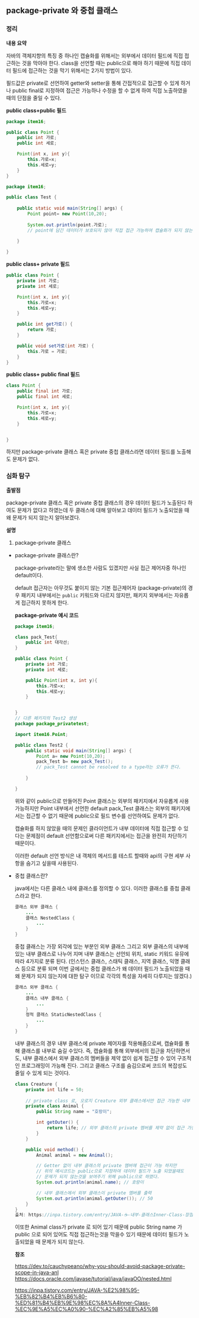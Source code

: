 ## package-private 와 중첩 클래스

### 정리

**내용 요약**

자바의 객체지향의 특징 중 하나인 캡슐화를 위해서는 외부에서 데이터 필드에 직접 접근하는 것을 막아야 한다. class을 선언할 때는 public으로 해야 하기 때문에 직접 데이터 필드에 접근하는 것을 막기 위해서는 2가지 방법이 있다. 

필드값은 private로 선언하여 getter와 setter을 통해 간접적으로 접근할 수 있게 하거나 public final로 지정하여 접근은 가능하나 수정을 할 수 없게 하여 직접 노출하였을 때의 단점을 줄일 수 있다.

**public class+public  필드**

```java
package item16;

public class Point {
	public int 가로;
	public int 세로;

	Point(int x, int y){
		this.가로=x;
		this.세로=y;
	}
}

package item16;

public class Test {
	
	public static void main(String[] args) {
		Point point= new Point(10,20);
		
		System.out.println(point.가로);
        // point에 담긴 데이터가 보호되지 않아 직접 접근 가능하여 캡슐화가 되지 않는다.
		
	}

}
```

**public class+ private 필드**

```java
public class Point {
	private int 가로;
	private int 세로;

	Point(int x, int y){
		this.가로=x;
		this.세로=y;
	}

	public int get가로() {
		return 가로;
	}

	public void set가로(int 가로) {
		this.가로 = 가로;
	}
}

```

**public class+ public final 필드**

```java
class Point {
	public final int 가로;
	public final int 세로;

	Point(int x, int y){
		this.가로=x;
		this.세로=y;
	}


}

```

하지만 package-private 클래스 혹은 private 중첩 클래스라면 데이터 필드를 노출해도 문제가 없다. 



### 심화 탐구

**출발점**

package-private 클래스 혹은 private 중첩 클래스의 경우 데이터 필드가 노출된다 하여도 문제가 없다고 하였는데 두 클래스에 대해 알아보고 데이터 필드가 노출되었을 때 왜 문제가 되지 않는지 알아보겠다.

**설명**

1. package-private 클래스

- package-private 클래스란?

    package-private라는 말에 생소한 사람도 있겠지만 사실 접근 제어자중 하나인 default이다.

    default 접근자는 아무것도 붙이지 않는 기본 접근제어자 (package-private)의 경우 패키지 내부에서는 `public` 키워드와 다르지 않지만, 패키지 외부에서는 자유롭게 접근하지 못하게 한다.

    **package-private 예시 코드**

    ``` java
    package item16;
    
    class pack_Test{
    	public int 대각선;
    }
    
    public class Point {
    	private int 가로;
    	private int 세로;
    
    	public Point(int x, int y){
    		this.가로=x;
    		this.세로=y;
    	}
    
    
    }
    // 다른 페키지의 Test2 생성 
    package package_privatetest;
    
    import item16.Point;
    
    public class Test2 {
    	public static void main(String[] args) {
    		Point a= new Point(10,20);
    		pack_Test b= new pack_Test();
            // pack_Test cannot be resolved to a type라는 오류가 뜬다.
    		
    	}
    
    }
    ```

    위와 같이 public으로 만들어진 Point 클래스는 외부의 패키지에서 자유롭게 사용 가능하지만 Point 내부에서 선언한 default pack_Test 클래스는 외부의 패키지에서는 접근할 수 없기 때문에 public으로 필드 변수를 선언하여도 문제가 없다.

    캡슐화를 하지 않았을 때의 문제인 클라이언트가 내부 데이터에 직접 접근할 수 있다는 문제점이 default 선언함으로써 다른 패키지에서는 접근을 완전히 차단하기 때문이다.

    이러한 default 선언 방식은 내 객체의 메서드를 테스트 할때와 api의 구현 세부 사항을 숨기고 싶을때 사용된다. 

    

- 중첩 클래스란? 
    
    java에서는 다른 클래스 내에 클래스를 정의할 수 있다. 이러한 클래스를 중첩 클래스라고 한다.
    
    ```java
    클래스 외부 클래스 {
        ...
        클래스 NestedClass {
            ...
        }
    }
    ```
    
    
    
    중첩 클래스는 가장 외각에 있는 부분인 외부 클래스 그리고 외부 클래스의 내부에 있는 내부 클래스로 나누어 지며 내부 클래스는 선언되 위치, static 키워드 유뮤에 따라 4가지로 분류 된다.  (인스턴스 클래스, 스태틱 클래스, 지역 클래스, 익명 클래스 등으로 분류 되며 이번 글에서는 중첩 클래스가 왜 데이터 필드가 노출되었을 때 왜 문제가 되지 않는지에 대한 탐구 이므로 각각의 특성을 자세히 다루지는 않겠다.)
    
    ```java
    클래스 외부 클래스 {
        ...
        클래스 내부 클래스 {
            ...
        }
        정적 클래스 StaticNestedClass {
            ...
        }
    }
    ```
    
    
    
    내부 클래스의 경우 내부 클래스에 private 제어자를 적용해줌으로써, 캡슐화를 통해 클래스를 내부로 숨길 수있다.
    즉, 캡슐화를 통해 외부에서의 접근을 차단하면서도, 내부 클래스에서 외부 클래스의 멤버들을 제약 없이 쉽게 접근할 수 있어 구조적인 프로그래밍이 가능해 진다. 그리고 클래스 구조를 숨김으로써 코드의 복잡성도 줄일 수 있게 되는 것이다. 
    
    ```java
    class Creature {
        private int life = 50;
    	
        // private class 로, 오로지 Creature 외부 클래스에서만 접근 가능한 내부 클래스로 설정
        private class Animal {
            public String name = "호랑이";
    
            int getOuter() {
                return life; // 외부 클래스의 private 멤버를 제약 없이 접근 가능
            }
        }
    
        public void method() {
            Animal animal = new Animal(); 
    
            // Getter 없이 내부 클래스의 private 멤버에 접근이 가능 하지만
            // 위의 예시코드는 public으로 지정하여 데이터 필드가 노출 되었을때도
            // 문제가 되지 않는것을 보여주기 위해 public으로 하였다.
            System.out.println(animal.name); // 호랑이
    
            // 내부 클래스에서 외부 클래스이 private 멤버를 출력
            System.out.println(animal.getOuter()); // 50
        }
    }
    출처: https://inpa.tistory.com/entry/JAVA-☕-내부-클래스Inner-Class-장점-종류 [Inpa Dev 👨‍💻:티스토리]
    ```
    
    이또한 Animal class가 private 로 되어 있기 때문에  public String name 가 public 으로 되어 있어도 직접 접근하는것을 막을수 있기 때문에 데이터 필드가 노출되었을 때 문제가 되지 않는다.
    
    
    
    **참조**
    
    https://dev.to/cauchypeano/why-you-should-avoid-package-private-scope-in-java-anl
    https://docs.oracle.com/javase/tutorial/java/javaOO/nested.html
    
    https://inpa.tistory.com/entry/JAVA-%E2%98%95-%EB%82%B4%EB%B6%80-%ED%81%B4%EB%9E%98%EC%8A%A4Inner-Class-%EC%9E%A5%EC%A0%90-%EC%A2%85%EB%A5%98
    
    
    
    
    
    
    
    
    
    
    
    
    
    
    
    
    
    
    
    
    
    
    
    
    
    

